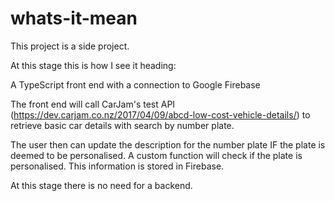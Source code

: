 # whats-it-mean

This project is a side project.

At this stage this is how I see it heading:

A TypeScript front end with a connection to Google Firebase

The front end will call CarJam's test API (https://dev.carjam.co.nz/2017/04/09/abcd-low-cost-vehicle-details/) to retrieve basic car details with search by number plate.

The user then can update the description for the number plate IF the plate is deemed to be personalised. 
A custom function will check if the plate is personalised. This information is stored in Firebase.

At this stage there is no need for a backend.




